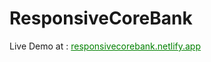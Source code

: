 # ResponsiveCoreBank

Live Demo at : <a href="//responsivecorebank.netlify.app" target="_blank" style="color:green;"> responsivecorebank.netlify.app</b>
